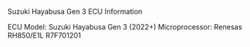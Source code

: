 Suzuki Hayabusa Gen 3 ECU Information

ECU Model: Suzuki Hayabusa Gen 3 (2022+)
Microprocessor: Renesas RH850/E1L R7F701201
